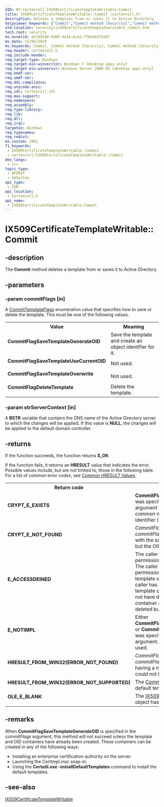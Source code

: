 ```yaml
---
UID: NF:certenroll.IX509CertificateTemplateWritable.Commit
title: IX509CertificateTemplateWritable::Commit (certenroll.h)
description: Deletes a template from or saves it to Active Directory.
helpviewer_keywords: ["Commit","Commit method [Security]","Commit method [Security]","IX509CertificateTemplateWritable interface","CommitFlagDeleteTemplate","CommitFlagSaveTemplateGenerateOID","CommitFlagSaveTemplateOverwrite","CommitFlagSaveTemplateUseCurrentOID","IX509CertificateTemplateWritable interface [Security]","Commit method","IX509CertificateTemplateWritable.Commit","IX509CertificateTemplateWritable::Commit","certenroll/IX509CertificateTemplateWritable::Commit","security.ix509certificatetemplatewritable_commit"]
old-location: security\ix509certificatetemplatewritable_commit.htm
tech.root: security
ms.assetid: ee7d5640-8d06-4a1a-bce2-f76ee6276207
ms.date: 12/05/2018
ms.keywords: Commit, Commit method [Security], Commit method [Security],IX509CertificateTemplateWritable interface, CommitFlagDeleteTemplate, CommitFlagSaveTemplateGenerateOID, CommitFlagSaveTemplateOverwrite, CommitFlagSaveTemplateUseCurrentOID, IX509CertificateTemplateWritable interface [Security],Commit method, IX509CertificateTemplateWritable.Commit, IX509CertificateTemplateWritable::Commit, certenroll/IX509CertificateTemplateWritable::Commit, security.ix509certificatetemplatewritable_commit
req.header: certenroll.h
req.include-header: 
req.target-type: Windows
req.target-min-winverclnt: Windows 7 [desktop apps only]
req.target-min-winversvr: Windows Server 2008 R2 [desktop apps only]
req.kmdf-ver: 
req.umdf-ver: 
req.ddi-compliance: 
req.unicode-ansi: 
req.idl: Certenroll.idl
req.max-support: 
req.namespace: 
req.assembly: 
req.type-library: 
req.lib: 
req.dll: 
req.irql: 
targetos: Windows
req.typenames: 
req.redist: 
ms.custom: 19H1
f1_keywords:
 - IX509CertificateTemplateWritable::Commit
 - certenroll/IX509CertificateTemplateWritable::Commit
dev_langs:
 - c++
topic_type:
 - APIRef
 - kbSyntax
api_type:
 - COM
api_location:
 - Certenroll.h
api_name:
 - IX509CertificateTemplateWritable.Commit
---
```


# IX509CertificateTemplateWritable::Commit


## -description

The <b>Commit</b> method deletes a template from or saves it to Active Directory.

## -parameters

### -param commitFlags [in]

A <a href="https://docs.microsoft.com/windows/desktop/api/certenroll/ne-certenroll-committemplateflags">CommitTemplateFlags</a> enumeration value that specifies how to save or delete the template. This must be one of the following values.

<table>
<tr>
<th>Value</th>
<th>Meaning</th>
</tr>
<tr>
<td width="40%"><a id="CommitFlagSaveTemplateGenerateOID"></a><a id="commitflagsavetemplategenerateoid"></a><a id="COMMITFLAGSAVETEMPLATEGENERATEOID"></a><dl>
<dt><b>CommitFlagSaveTemplateGenerateOID</b></dt>
</dl>
</td>
<td width="60%">
Save the template and create an object identifier for it.

</td>
</tr>
<tr>
<td width="40%"><a id="CommitFlagSaveTemplateUseCurrentOID"></a><a id="commitflagsavetemplateusecurrentoid"></a><a id="COMMITFLAGSAVETEMPLATEUSECURRENTOID"></a><dl>
<dt><b>CommitFlagSaveTemplateUseCurrentOID</b></dt>
</dl>
</td>
<td width="60%">
Not used.

</td>
</tr>
<tr>
<td width="40%"><a id="CommitFlagSaveTemplateOverwrite"></a><a id="commitflagsavetemplateoverwrite"></a><a id="COMMITFLAGSAVETEMPLATEOVERWRITE"></a><dl>
<dt><b>CommitFlagSaveTemplateOverwrite</b></dt>
</dl>
</td>
<td width="60%">
Not used.

</td>
</tr>
<tr>
<td width="40%"><a id="CommitFlagDeleteTemplate"></a><a id="commitflagdeletetemplate"></a><a id="COMMITFLAGDELETETEMPLATE"></a><dl>
<dt><b>CommitFlagDeleteTemplate</b></dt>
</dl>
</td>
<td width="60%">
Delete the template.

</td>
</tr>
</table>

### -param strServerContext [in]

A <b>BSTR</b> variable that contains the DNS name of the Active Directory server to which the changes will be applied. If this value is <b>NULL</b>, the changes will be applied to the default domain controller.

## -returns

If the function succeeds, the function returns <b>S_OK</b>.

If the function fails, it returns an <b>HRESULT</b> value that indicates the error. Possible values include, but are not limited to, those in the following table.  For a list of common error codes, see <a href="https://docs.microsoft.com/windows/desktop/SecCrypto/common-hresult-values">Common HRESULT Values</a>.

<table>
<tr>
<th>Return code</th>
<th>Description</th>
</tr>
<tr>
<td width="40%">
<dl>
<dt><b>CRYPT_E_EXISTS</b></dt>
</dl>
</td>
<td width="60%">
<b>CommitFlagSaveTemplateGenerateOID</b> was specified in the <i>commitFlags</i> argument but a template with a matching common name or a matching object identifier (OID) already exists.

</td>
</tr>
<tr>
<td width="40%">
<dl>
<dt><b>CRYPT_E_NOT_FOUND</b></dt>
</dl>
</td>
<td width="60%">
<i>CommitFlagDelete</i> was specified in the <i>commitFlags</i> argument and a template with the same Common Name was found but the OID did not match.

</td>
</tr>
<tr>
<td width="40%">
<dl>
<dt><b>E_ACCESSDEINED</b></dt>
</dl>
</td>
<td width="60%">
The caller does not have the appropriate permission to save or delete a template. The caller must have write and delete permission on the template container and template objects in Active Directory. If the caller has delete permission on the template container and objects but does not have delete permission on the OID container and objects, the template will be deleted but the OID will not be.

</td>
</tr>
<tr>
<td width="40%">
<dl>
<dt><b>E_NOTIMPL</b></dt>
</dl>
</td>
<td width="60%">
Either <b>CommitFlagSaveTemplateUseCurrentOID</b> or <b>CommitFlagSaveTemplateOverwrite</b> was specified in the <i>commitFlags</i> argument. These values are not currently used.

</td>
</tr>
<tr>
<td width="40%">
<dl>
<dt><b>HRESULT_FROM_WIN32(ERROR_NOT_FOUND)</b></dt>
</dl>
</td>
<td width="60%">
<i>CommitFlagDelete</i> was specified in the <i>commitFlags</i> argument but a template having a matching Common Name (CN) could not be found.

</td>
</tr>
<tr>
<td width="40%">
<dl>
<dt><b>HRESULT_FROM_WIN32(ERROR_NOT_SUPPORTED)</b></dt>
</dl>
</td>
<td width="60%">
The <a href="https://docs.microsoft.com/windows/desktop/api/certenroll/nf-certenroll-ix509certificatetemplatewritable-commit">Commit</a> method is not supported for default templates.

</td>
</tr>
<tr>
<td width="40%">
<dl>
<dt><b>OLE_E_BLANK</b></dt>
</dl>
</td>
<td width="60%">
The <a href="https://docs.microsoft.com/windows/desktop/api/certenroll/nn-certenroll-ix509certificatetemplatewritable">IX509CertificateTemplateWritable</a> object has not been initialized.

</td>
</tr>
</table>

## -remarks

When <b>CommitFlagSaveTemplateGenerateOID</b> is specified in the <i>commitFlags</i> argument, this method will not succeed unless the template and OID containers have already been created. These containers can be created in any of the following ways:

<ul>
<li>Installing an enterprise certification authority on the server.</li>
<li>Launching the Certtmpl.msc snap-in.</li>
<li>Using the <b>Certutil.exe -installDefaultTemplates</b> command to install the default templates.</li>
</ul>

## -see-also

<a href="https://docs.microsoft.com/windows/desktop/api/certenroll/nn-certenroll-ix509certificatetemplatewritable">IX509CertificateTemplateWritable</a>

